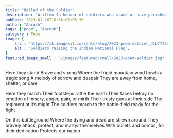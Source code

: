 ```yaml
---
title: "Ballad of the Soldier"
description: "Written In honour of soldiers who stand or have perished in serving the nation  "
pubDate: 2023-01-26T16:36:01+05:30
author: "Aarush"
tags: ["poem", "Aarush"]
category : Poem
image: {
    src : "https://ik.imagekit.io/santm/blog/2023-poem-soldier_d1b77I7u__.webp",
    alt : "Soldiers raising the Indian National Flag",
}
featured_image_small : "/images/featured/small/2023-poem-soldier.jpg"
---
```



Here they stand
Brave and strong
Where the frigid mountain wind howls a tragic song
A melody of sorrow and despair
They are away from home, shelter, or care

Here they march
Their footsteps rattle the earth
Their faces betray no emotion of misery, anger, pain, or mirth
Their trusty guns at their side
The regiment at it’s  might
The soldiers march to the battle-field ready for the fight

On this battleground
Where the dying and dead are strewn around
They bravely attack, protect, and martyr themselves
With bullets and bombs, for their dedication
Protects our nation



